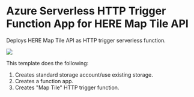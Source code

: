 # Azure Serverless HTTP Trigger Function App for HERE Map Tile API

Deploys HERE Map Tile API as  HTTP trigger serverless function.

<a href="https://portal.azure.com/#create/Microsoft.Template/uri/https%3A%2F%2Fraw.githubusercontent.com%2Fheremaps%2Fhere-azure-serverless%2Fmaster%2FarmTemplates%2F109-hlsARMTemplateServerlessFunctionMapTile%2Fazuredeploy.json" target="_blank">
    <img src="http://azuredeploy.net/deploybutton.png"/>
</a>

This template does the following:
  1. Creates standard storage account/use existing storage.
  2. Creates a function app.
  3. Creates "Map Tile" HTTP trigger function.

